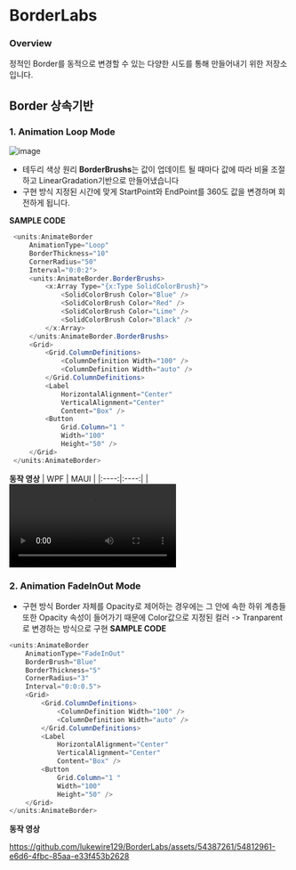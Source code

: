 # BorderLabs

### Overview
정적인 Border를 동적으로 변경할 수 있는 다양한 시도를 통해 만들어내기 위한 저장소입니다.

## Border 상속기반
### 1. Animation Loop Mode

 ![image](https://github.com/lukewire129/BorderLabs/assets/54387261/986ebfc1-9cb1-462a-8356-3867634c7b38)

- 테두리 색상 원리
 **BorderBrushs**는 값이 업데이트 될 때마다 값에 따라 비율 조절하고 LinearGradation기반으로 만들어냈습니다
- 구현 방식
  지정된 시간에 맞게 StartPoint와 EndPoint를 360도 값을 변경하며 회전하게 됩니다.

**SAMPLE CODE**
```csharp
 <units:AnimateBorder
     AnimationType="Loop"
     BorderThickness="10"
     CornerRadius="50"
     Interval="0:0:2">
     <units:AnimateBorder.BorderBrushs>
         <x:Array Type="{x:Type SolidColorBrush}">
             <SolidColorBrush Color="Blue" />
             <SolidColorBrush Color="Red" />
             <SolidColorBrush Color="Lime" />
             <SolidColorBrush Color="Black" />
         </x:Array>
     </units:AnimateBorder.BorderBrushs>
     <Grid>
         <Grid.ColumnDefinitions>
             <ColumnDefinition Width="100" />
             <ColumnDefinition Width="auto" />
         </Grid.ColumnDefinitions>
         <Label
             HorizontalAlignment="Center"
             VerticalAlignment="Center"
             Content="Box" />
         <Button
             Grid.Column="1 "
             Width="100"
             Height="50" />
     </Grid>
 </units:AnimateBorder>
```
**동작 영상**
| WPF | MAUI |
|:----:|:----:|
|<video src="https://github.com/lukewire129/BorderLabs/assets/54387261/b8ea25e6-f5ac-4815-a405-cf821a8180b0"/> | <video src="https://github.com/lukewire129/BorderLabs/assets/54387261/4da23973-d2ba-4bc6-ac79-4331ed325eca"/>|

### 2. Animation FadeInOut Mode
- 구현 방식
  Border 자체를 Opacity로 제어하는 경우에는 그 안에 속한 하위 계층들 또한 Opacity 속성이 들어가기 때문에 Color값으로 지정된 컬러 -> Tranparent로 변경하는 방식으로 구현
**SAMPLE CODE**
```csharp
<units:AnimateBorder
    AnimationType="FadeInOut"
    BorderBrush="Blue"
    BorderThickness="5"
    CornerRadius="3"
    Interval="0:0:0.5">
    <Grid>
        <Grid.ColumnDefinitions>
            <ColumnDefinition Width="100" />
            <ColumnDefinition Width="auto" />
        </Grid.ColumnDefinitions>
        <Label
            HorizontalAlignment="Center"
            VerticalAlignment="Center"
            Content="Box" />
        <Button
            Grid.Column="1 "
            Width="100"
            Height="50" />
    </Grid>
</units:AnimateBorder>
```
**동작 영상**

https://github.com/lukewire129/BorderLabs/assets/54387261/54812961-e6d6-4fbc-85aa-e33f453b2628

